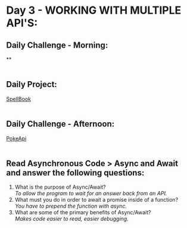 # Day 3 - WORKING WITH MULTIPLE API'S:

## Daily Challenge - Morning:
**
<br> <br>
## Daily Project:
[SpellBook]() <br><br>

## Daily Challenge - Afternoon:
[PokeApi]() <br> <br>

## Read Asynchronous Code > Async and Await and answer the following questions:

1. What is the purpose of Async/Await? <br>
*To allow the program to wait for an answer back from an API.* <br>
2. What must you do in order to await a promise inside of a function? <br>
*You have to prepend the function with async.* <br>
3. What are some of the primary benefits of Async/Await? <br>
*Makes code easier to read, easier debugging.* <br>